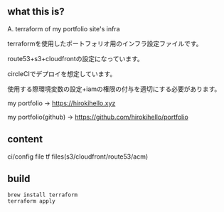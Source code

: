 ## what this is?
A. terraform of my portfolio site's infra

terraformを使用したポートフォリオ用のインフラ設定ファイルです。

route53+s3+cloudfrontの設定になっています。

circleCIでデプロイを想定しています。

使用する際環境変数の設定+iamの権限の付与を適切にする必要があります。

my portfolio → https://hirokihello.xyz

my portfolio(github) → https://github.com/hirokihello/portfolio
## content

ci/config file
tf files(s3/cloudfront/route53/acm)

## build

```
brew install terraform
terraform apply
```
